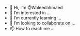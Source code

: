 - 👋 Hi, I’m @Waleedahmaed
- 👀 I’m interested in ...
- 🌱 I’m currently learning ...
- 💞️ I’m looking to collaborate on ...
- 📫 How to reach me ...

<!---
Waleedahmaed/Waleedahmaed is a ✨ special ✨ repository because its `README.md` (this file) appears on your GitHub profile.
You can click the Preview link to take a look at your changes.
--->
